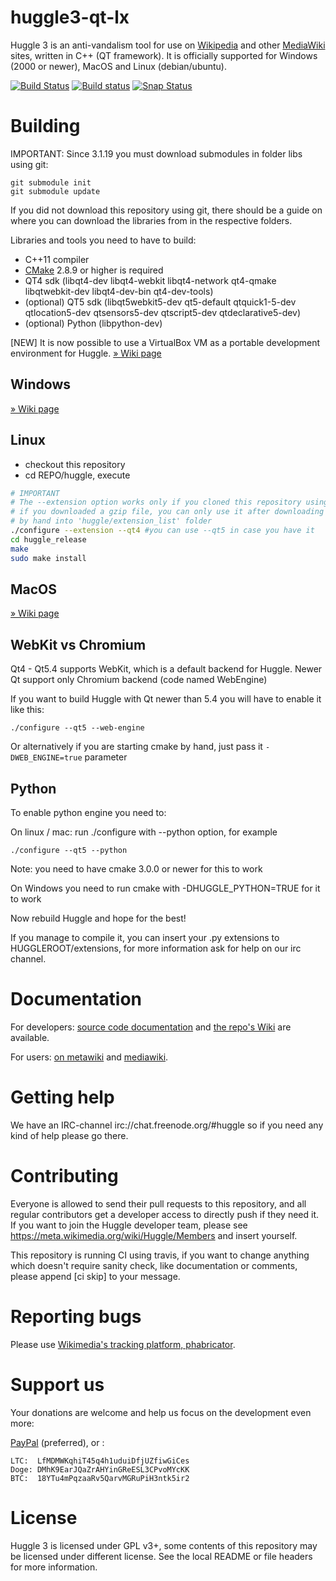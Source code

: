 huggle3-qt-lx
=============

Huggle 3 is an anti-vandalism tool for use on [Wikipedia](https://wikipedia.org) and other [MediaWiki](https://mediawiki.org) sites, written in C++ (QT framework). It is officially supported for Windows (2000 or newer), MacOS and Linux (debian/ubuntu).

[![Build Status](https://api.travis-ci.org/huggle/huggle3-qt-lx.png?branch=master)](https://travis-ci.org/huggle/huggle3-qt-lx/)
[![Build status](https://ci.appveyor.com/api/projects/status/huy2phxnc95m77sl?svg=true)](https://ci.appveyor.com/project/benapetr/huggle3-qt-lx)
[![Snap Status](https://build.snapcraft.io/badge/huggle/huggle3-qt-lx.svg)](https://build.snapcraft.io/user/huggle/huggle3-qt-lx)

Building
=========

IMPORTANT: Since 3.1.19 you must download submodules in folder libs using git:

```
git submodule init
git submodule update
```

If you did not download this repository using git, there should be a guide on where you can download the libraries from in the respective folders.

Libraries and tools you need to have to build:
* C++11 compiler
* [CMake](https://github.com/Kitware/CMake) 2.8.9 or higher is required
* QT4 sdk (libqt4-dev libqt4-webkit libqt4-network qt4-qmake libqtwebkit-dev libqt4-dev-bin qt4-dev-tools)
* (optional) QT5 sdk (libqt5webkit5-dev qt5-default qtquick1-5-dev qtlocation5-dev qtsensors5-dev qtscript5-dev qtdeclarative5-dev)
* (optional) Python (libpython-dev)

[NEW] It is now possible to use a VirtualBox VM as a portable development environment for Huggle. [» Wiki page](https://github.com/huggle/huggle3-qt-lx/wiki/Portable-development-environment)

Windows
-------------
[» Wiki page](https://github.com/huggle/huggle3-qt-lx/wiki/Building-on-Windows)

Linux
-------------
* checkout this repository
* cd REPO/huggle, execute

```sh
# IMPORTANT
# The --extension option works only if you cloned this repository using git
# if you downloaded a gzip file, you can only use it after downloading them
# by hand into 'huggle/extension_list' folder
./configure --extension --qt4 #you can use --qt5 in case you have it
cd huggle_release
make
sudo make install
```

MacOS
------------
[» Wiki page](https://github.com/huggle/huggle3-qt-lx/wiki/Building-on-MacOS)

WebKit vs Chromium
-------------------
Qt4 - Qt5.4 supports WebKit, which is a default backend for Huggle. Newer Qt support only Chromium backend (code named WebEngine)

If you want to build Huggle with Qt newer than 5.4 you will have to enable it like this:

```
./configure --qt5 --web-engine
```

Or alternatively if you are starting cmake by hand, just pass it `-DWEB_ENGINE=true` parameter

Python
------------
To enable python engine you need to:

On linux / mac:
run ./configure with --python option, for example
```
./configure --qt5 --python
```
Note: you need to have cmake 3.0.0 or newer for this to work

On Windows you need to run cmake with -DHUGGLE_PYTHON=TRUE for it to work

Now rebuild Huggle and hope for the best!

If you manage to compile it, you can insert your .py extensions to HUGGLEROOT/extensions, for more
information ask for help on our irc channel.

Documentation
=============

For developers: [source code documentation](https://tools.wmflabs.org/huggle/docs/head/) and [the repo's Wiki](https://github.com/huggle/huggle3-qt-lx/wiki) are available.

For users: [on metawiki](https://meta.wikimedia.org/wiki/Huggle) and [mediawiki](https://www.mediawiki.org/wiki/Manual:Huggle).

Getting help
=============

We have an IRC-channel irc://chat.freenode.org/#huggle so if you need any kind of help please go there.

Contributing
=============

Everyone is allowed to send their pull requests to this repository, and all regular contributors
get a developer access to directly push if they need it. If you want to join the Huggle
developer team, please see https://meta.wikimedia.org/wiki/Huggle/Members and insert yourself.

This repository is running CI using travis, if you want to change anything which doesn't require
sanity check, like documentation or comments, please append [ci skip] to your message.

Reporting bugs
===============
Please use [Wikimedia's tracking platform, phabricator](https://phabricator.wikimedia.org/maniphest/task/create/?projects=Huggle).

Support us
===============

Your donations are welcome and help us focus on the development even more:

[PayPal](http://tools.wmflabs.org/huggle/donate.htm) (preferred), or :
```
LTC:  LfMDMWKqhiT45q4h1uduiDfjUZfiwGiCes
Doge: DMhK9EarJQaZrAHYinGReESL3CPvoMYcKK
BTC:  18YTu4mPqzaaRv5QarvMGRuPiH3ntk5ir2
```

License
===============

Huggle 3 is licensed under GPL v3+, some contents of this repository may be licensed under
different license. See the local README or file headers for more information.
